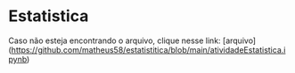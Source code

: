# Estatistica 
Caso não esteja encontrando o arquivo, clique nesse link: [arquivo] (https://github.com/matheus58/estatistitica/blob/main/atividadeEstatistica.ipynb)
